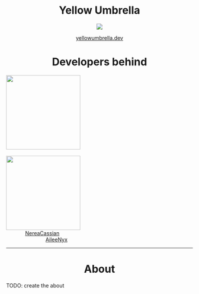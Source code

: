 <h1 align="center">
    Yellow Umbrella 
</h1>


<p align="center">
  <img src="https://yellowumbrella.dev/yellowumbrella512.png">
</p>

<p align="center">
  <a href="https://yellowumbrella.dev">yellowumbrella.dev</a>
</p>

<h1 align="center">
    Developers behind
</h1>

<img src="https://avatars.githubusercontent.com/u/70113068?v=4" width="200"/>&nbsp;&nbsp;&nbsp;&nbsp;&nbsp;&nbsp;&nbsp;&nbsp;&nbsp;&nbsp;&nbsp;&nbsp;&nbsp;&nbsp;&nbsp;&nbsp;&nbsp;&nbsp;&nbsp;&nbsp;&nbsp;&nbsp;&nbsp;&nbsp;&nbsp;&nbsp;&nbsp;&nbsp;&nbsp;&nbsp;&nbsp;&nbsp;&nbsp;&nbsp;&nbsp;&nbsp;&nbsp;&nbsp;&nbsp;&nbsp;&nbsp;&nbsp;&nbsp;&nbsp;&nbsp;&nbsp;&nbsp;&nbsp;&nbsp;&nbsp;&nbsp;&nbsp;&nbsp;&nbsp;&nbsp;&nbsp;&nbsp;&nbsp;&nbsp;&nbsp;&nbsp;&nbsp;&nbsp;&nbsp;&nbsp;&nbsp;&nbsp;&nbsp;&nbsp;&nbsp;&nbsp;&nbsp;&nbsp;&nbsp;&nbsp;&nbsp;&nbsp;&nbsp;
<img src="https://avatars.githubusercontent.com/u/127953734?v=4" width="200"/>&nbsp;&nbsp;&nbsp;&nbsp;&nbsp;&nbsp;&nbsp;&nbsp;&nbsp;&nbsp;&nbsp;&nbsp;&nbsp;[NereaCassian](https://github.com/NereaCassian)&nbsp;&nbsp;&nbsp;&nbsp;&nbsp;&nbsp;&nbsp;&nbsp;&nbsp;&nbsp;&nbsp;&nbsp;&nbsp;&nbsp;&nbsp;&nbsp;&nbsp;&nbsp;&nbsp;&nbsp;&nbsp;&nbsp;&nbsp;&nbsp;&nbsp;&nbsp;&nbsp;&nbsp;&nbsp;&nbsp;&nbsp;&nbsp;&nbsp;&nbsp;&nbsp;&nbsp;&nbsp;&nbsp;&nbsp;&nbsp;&nbsp;&nbsp;&nbsp;&nbsp;&nbsp;&nbsp;&nbsp;&nbsp;&nbsp;&nbsp;&nbsp;&nbsp;&nbsp;&nbsp;&nbsp;&nbsp;&nbsp;&nbsp;&nbsp;&nbsp;&nbsp;&nbsp;&nbsp;&nbsp;&nbsp;&nbsp;&nbsp;&nbsp;&nbsp;&nbsp;&nbsp;&nbsp;&nbsp;&nbsp;&nbsp;&nbsp;&nbsp;&nbsp;&nbsp;&nbsp;&nbsp;&nbsp;&nbsp;&nbsp;&nbsp;&nbsp;&nbsp;&nbsp;&nbsp;&nbsp;&nbsp;&nbsp;&nbsp;&nbsp;&nbsp;&nbsp;&nbsp;&nbsp;&nbsp;&nbsp;&nbsp;&nbsp;&nbsp;&nbsp;&nbsp;&nbsp;&nbsp;&nbsp;&nbsp;&nbsp;&nbsp;&nbsp;&nbsp;&nbsp;&nbsp;&nbsp;&nbsp;&nbsp;[AileeNyx](https://github.com/AileeNyx)

---
<h1 align="center">About</h1>

TODO: create the about

